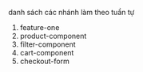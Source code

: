 danh sách các nhánh làm theo tuần tự

1. feature-one
2. product-component
3. filter-component
4. cart-component
5. checkout-form
